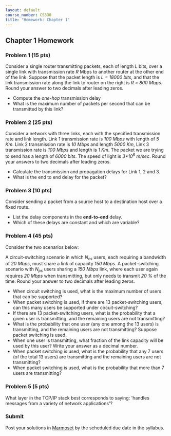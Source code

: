 ```yaml
---
layout: default
course_number: CS330
title: "Homework: Chapter 1"
---
```


## Chapter 1 Homework

### Problem 1 (15 pts)
Consider a single router transmitting packets, each of length _L_ bits, over a single link with transmission rate _R_ Mbps to another router at the other end of the link. Suppose that the packet length is _L = 18000 bits_, and that the link transmission rate along the link to router on the right is _R = 800 Mbps_. Round your answer to two decimals after leading zeros.
  - Compute the _one-hop_ transmission delay
  - What is the maximum number of packets per second that can be transmitted by this link?

### Problem 2 (25 pts)
Consider a network with three links, each with the specified transmission rate and link length. Link 1 transmission rate is _100 Mbps_ with length of _5 Km_. Link 2 transmission rate is _10 Mbps_ and length _5000 Km_, Link 3 transmission rate is _100 Mbps_ and length is _1 Km_. The packet we are trying to send has a length of _6000 bits_. The speed of light is _3*10<sup>8</sup> m/sec_. Round your answers to two decimals after leading zeros.
  - Calculate the transmission and propagation delays for Link 1, 2 and 3.
  - What is the end to end delay for the packet?

### Problem 3 (10 pts)
Consider sending a packet from a source host to a destination host over a fixed route.
  - List the delay components in the <b>end-to-end</b> delay.
  - Which of these delays are constant and which are variable?

### Problem 4 (45 pts)
Consider the two scenarios below:

A circuit-switching scenario in which _N<sub>cs</sub>_ users, each requiring a bandwidth of _20 Mbps_, must share a link of capacity _150 Mbps_.
A packet-switching scenario with _N<sub>ps</sub>_ users sharing a _150 Mbps_ link, where each user again requires _20 Mbps_ when transmitting, but only needs to transmit _20 %_ of the time. Round your answer to two decimals after leading zeros.

  - When circuit switching is used, what is the maximum number of users that can be supported?
  - When packet switching is used, if there are 13 packet-switching users, can this many users be supported under circuit-switching?
  - If there are 13 packet-switching users, what is the probability that a given user is transmitting, and the remaining users are not transmitting?
  - What is the probability that one user (any one among the 13 users) is transmitting, and the remaining users are not transmitting? Suppose packet switching is used.
  - When one user is transmitting, what fraction of the link capacity will be used by this user? Write your answer as a decimal number.
  - When packet switching is used, what is the probability that any 7 users (of the total 13 users) are transmitting and the remaining users are not transmitting?
  - When packet switching is used, what is the probability that more than 7 users are transmitting?

### Problem 5 (5 pts)
What layer in the TCP/IP stack best corresponds to saying: 'handles messages from a variety of network applications'?

### Submit

Post your solutions in [Marmoset](https://cs.ycp.edu/marmoset) by the scheduled due date in the syllabus.
